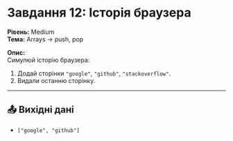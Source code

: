 # Завдання 12: Історія браузера

**Рівень:** Medium  
**Тема:** Arrays → push, pop  

**Опис:**  
Симулюй історію браузера:  
1. Додай сторінки `"google"`, `"github"`, `"stackoverflow"`.  
2. Видали останню сторінку.  

---

## 📤 Вихідні дані
- `["google", "github"]`